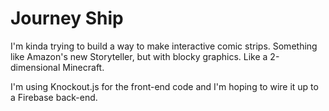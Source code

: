 # Journey Ship

I'm kinda trying to build a way to make interactive comic strips. Something like Amazon's new Storyteller, but with blocky graphics. Like a 2-dimensional Minecraft.

I'm using Knockout.js for the front-end code and I'm hoping to wire it up to a Firebase back-end.